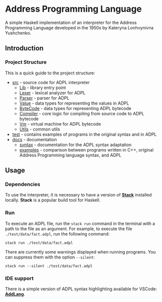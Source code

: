 # Address Programming Language

A simple Haskell implementation of an interpreter for the Address Programming Language developed in the 1950s by Kateryna Lonhvynivna Yushchenko.

## Introduction

### Project Structure

This is a quick guide to the project structure:

* [src](src) - source code for ADPL interpreter
    * [Lib](src/Lib.hs) - library entry point
    * [Lexer](src/Lexer) - lexical analyzer for ADPL
    * [Parser](src/Parser) - parser for ADPL
    * [Value](src/Value) - data types for representing the values in ADPL
    * [ByteCode](src/ByteCode) - data types for representing ADPL bytecode
    * [Compiler](src/Compiler) - core logic for compiling from source code to ADPL bytecode
    * [Vm](src/Vm) - virtual machine for ADPL bytecode
    * [Utils](src/Utils) - common utils
* [test](test) - contains examples of programs in the original syntax and in ADPL
* [docs](docs) - documentation
    * [syntax](docs/syntax.md) - documentation for the ADPL syntax adaptation
    * [examples](docs/examples.md) - comparison between programs written in C++, original Address Programming language syntax, and ADPL

## Usage

### Dependencies

To use the interpreter, it is necessary to have a version of
**[Stack](https://docs.haskellstack.org/en/stable/)** installed locally.
**Stack** is a popular build tool for Haskell.

### Run

To execute an ADPL file, run the `stack run` command in the terminal with a path to the file as an argument.
For example, to execute the file `./test/data/fact.adpl`, run the following command:

```shell
stack run ./test/data/fact.adpl
```

There are currently some warnings displayed when running programs.
You can suppress them with the option `--silent`:

```shell
stack run --silent ./test/data/fact.adpl
```

### IDE support

There is a simple version of ADPL syntax highlighting available for VSCode:
**[AddLang](https://marketplace.visualstudio.com/items?itemName=jorg.addlang)**.
